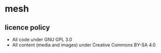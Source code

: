 # mesh

## licence policy

- All code under GNU GPL 3.0
- All content (media and images) under Creative Commons BY-SA 4.0
